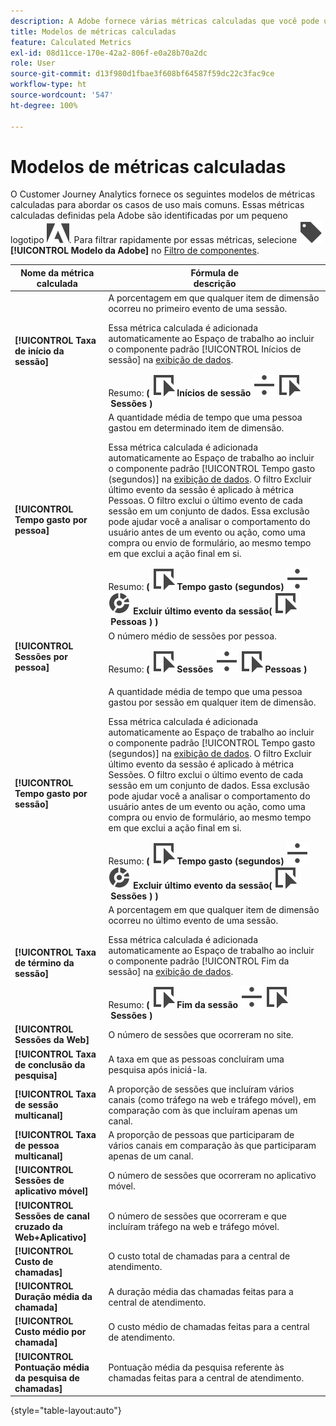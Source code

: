 ```yaml
---
description: A Adobe fornece várias métricas calculadas que você pode usar. Esta página lista essas métricas e seus usos pretendidos.
title: Modelos de métricas calculadas
feature: Calculated Metrics
exl-id: 08d11cce-170e-42a2-806f-e0a28b70a2dc
role: User
source-git-commit: d13f980d1fbae3f608bf64587f59dc22c3fac9ce
workflow-type: ht
source-wordcount: '547'
ht-degree: 100%

---
```


# Modelos de métricas calculadas

O Customer Journey Analytics fornece os seguintes modelos de métricas calculadas para abordar os casos de uso mais comuns. Essas métricas calculadas definidas pela Adobe são identificadas por um pequeno logotipo ![AdobeLogoSmall](/help/assets/icons/AdobeLogoSmall.svg). Para filtrar rapidamente por essas métricas, selecione ![Rótulo](/help/assets/icons/Label.svg) **[!UICONTROL Modelo da Adobe]** no [Filtro de componentes](/help/components/overview.md#filter).

| Nome da métrica calculada | Fórmula de<br/>descrição |
|---------|----------|
| **[!UICONTROL Taxa de início da sessão]** | A porcentagem em que qualquer item de dimensão ocorreu no primeiro evento de uma sessão.<p>Essa métrica calculada é adicionada automaticamente ao Espaço de trabalho ao incluir o componente padrão [!UICONTROL Inícios de sessão] [](/help/data-views/component-reference.md) na [exibição de dados](/help/data-views/create-dataview.md).</p>Resumo: **(** ![Evento](/help/assets/icons/Event.svg) **Inícios de sessão** ![Divisão](/help/assets/icons/Divide.svg) ![Evento](/help/assets/icons/Event.svg) **Sessões** **)** |
| **[!UICONTROL Tempo gasto por pessoa]** | A quantidade média de tempo que uma pessoa gastou em determinado item de dimensão.<p>Essa métrica calculada é adicionada automaticamente ao Espaço de trabalho ao incluir o componente padrão [!UICONTROL Tempo gasto (segundos)] [](/help/data-views/component-reference.md) na [exibição de dados](/help/data-views/create-dataview.md). O filtro Excluir último evento da sessão é aplicado à métrica Pessoas. O filtro exclui o último evento de cada sessão em um conjunto de dados. Essa exclusão pode ajudar você a analisar o comportamento do usuário antes de um evento ou ação, como uma compra ou envio de formulário, ao mesmo tempo em que exclui a ação final em si.</p>Resumo: **(** ![Evento](/help/assets/icons/Event.svg) **Tempo gasto (segundos)** ![Dividir](/help/assets/icons/Divide.svg) ![Segmentação](/help/assets/icons/Segmentation.svg) **Excluir último evento da sessão(** ![Evento](/help/assets/icons/Event.svg) **Pessoas ) )** |
| **[!UICONTROL Sessões por pessoa]** | O número médio de sessões por pessoa.<p>Resumo: **(** ![Evento](/help/assets/icons/Event.svg) **Sessões** ![Dividir](/help/assets/icons/Divide.svg) ![Evento](/help/assets/icons/Event.svg) **Pessoas** **)** |
| **[!UICONTROL Tempo gasto por sessão]** | A quantidade média de tempo que uma pessoa gastou por sessão em qualquer item de dimensão.<p>Essa métrica calculada é adicionada automaticamente ao Espaço de trabalho ao incluir o componente padrão [!UICONTROL Tempo gasto (segundos)] [](/help/data-views/component-reference.md) na [exibição de dados](/help/data-views/create-dataview.md). O filtro Excluir último evento da sessão é aplicado à métrica Sessões. O filtro exclui o último evento de cada sessão em um conjunto de dados. Essa exclusão pode ajudar você a analisar o comportamento do usuário antes de um evento ou ação, como uma compra ou envio de formulário, ao mesmo tempo em que exclui a ação final em si.</p>Resumo: **(** ![Evento](/help/assets/icons/Event.svg) **Tempo gasto (segundos)** ![Dividir](/help/assets/icons/Divide.svg) ![Segmentação](/help/assets/icons/Segmentation.svg) **Excluir último evento da sessão(** ![Evento](/help/assets/icons/Event.svg) **Sessões ) )** |
| **[!UICONTROL Taxa de término da sessão]** | A porcentagem em que qualquer item de dimensão ocorreu no último evento de uma sessão. <p>Essa métrica calculada é adicionada automaticamente ao Espaço de trabalho ao incluir o componente padrão [!UICONTROL Fim da sessão] [](/help/data-views/component-reference.md) na [exibição de dados](/help/data-views/create-dataview.md).</p>Resumo: **(** ![Evento](/help/assets/icons/Event.svg) **Fim da sessão** ![Divisão](/help/assets/icons/Divide.svg) ![Evento](/help/assets/icons/Event.svg) **Sessões** **)** |
| **[!UICONTROL Sessões da Web]** | O número de sessões que ocorreram no site. |
| **[!UICONTROL Taxa de conclusão da pesquisa]** | A taxa em que as pessoas concluíram uma pesquisa após iniciá-la. |
| **[!UICONTROL Taxa de sessão multicanal]** | A proporção de sessões que incluíram vários canais (como tráfego na web e tráfego móvel), em comparação com às que incluíram apenas um canal. |
| **[!UICONTROL Taxa de pessoa multicanal]** | A proporção de pessoas que participaram de vários canais em comparação às que participaram apenas de um canal. |
| **[!UICONTROL Sessões de aplicativo móvel]** | O número de sessões que ocorreram no aplicativo móvel. |
| **[!UICONTROL Sessões de canal cruzado da Web+Aplicativo]** | O número de sessões que ocorreram e que incluíram tráfego na web e tráfego móvel. |
| **[!UICONTROL Custo de chamadas]** | O custo total de chamadas para a central de atendimento. <!-- <p>Summary: Call length</p> --> |
| **[!UICONTROL Duração média da chamada]** | A duração média das chamadas feitas para a central de atendimento. |
| **[!UICONTROL Custo médio por chamada]** | O custo médio de chamadas feitas para a central de atendimento. |
| **[!UICONTROL Pontuação média da pesquisa de chamadas]** | Pontuação média da pesquisa referente às chamadas feitas para a central de atendimento. |

{style="table-layout:auto"}
